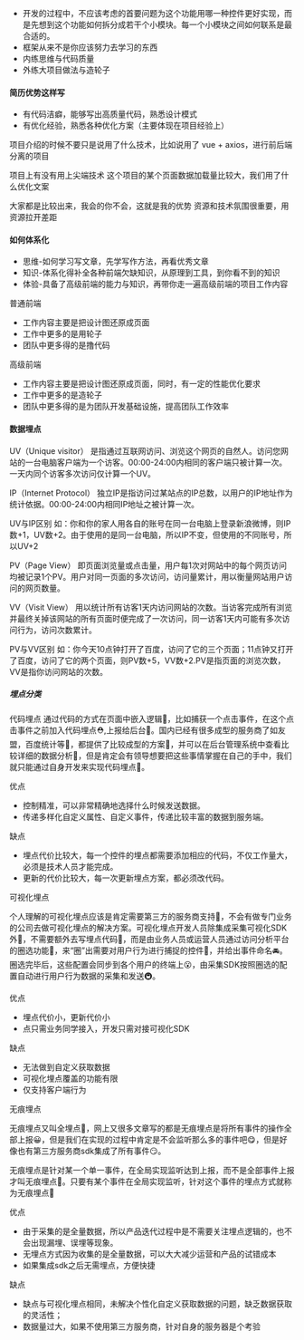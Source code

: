 - 开发的过程中，不应该考虑的首要问题为这个功能用哪一种控件更好实现，而是先想到这个功能如何拆分成若干个小模块。每一个小模块之间如何联系是最合适的。
- 框架从来不是你应该努力去学习的东西
- 内练思维与代码质量
- 外练大项目做法与造轮子

#### 简历优势这样写
- 有代码洁癖，能够写出高质量代码，熟悉设计模式
- 有优化经验，熟悉各种优化方案（主要体现在项目经验上）

项目介绍的时候不要只是说用了什么技术，比如说用了 
vue + axios，进行前后端分离的项目

项目上有没有用上尖端技术
这个项目的某个页面数据加载量比较大，我们用了什么优化文案

大家都是比较出来，我会的你不会，这就是我的优势
资源和技术氛围很重要，用资源拉开差距


#### 如何体系化
- 思维-如何学习写文章，先学写作方法，再看优秀文章
- 知识-体系化得补全各种前端欠缺知识，从原理到工具，到你看不到的知识
- 体验-具备了高级前端的能力与知识，再带你走一遍高级前端的项目工作内容

普通前端
- 工作内容主要是把设计图还原成页面
- 工作中更多的是用轮子
- 团队中更多得的是撸代码

高级前端
- 工作内容主要是把设计图还原成页面，同时，有一定的性能优化要求
- 工作中更多的是造轮子
- 团队中更多得的是为团队开发基础设施，提高团队工作效率


#### 数据埋点
UV（Unique visitor）
是指通过互联网访问、浏览这个网页的自然人。访问您网站的一台电脑客户端为一个访客。00:00-24:00内相同的客户端只被计算一次。一天内同个访客多次访问仅计算一个UV。

IP（Internet Protocol）
独立IP是指访问过某站点的IP总数，以用户的IP地址作为统计依据。00:00-24:00内相同IP地址之被计算一次。

UV与IP区别
如：你和你的家人用各自的账号在同一台电脑上登录新浪微博，则IP数+1，UV数+2。由于使用的是同一台电脑，所以IP不变，但使用的不同账号，所以UV+2

PV（Page View）
即页面浏览量或点击量，用户每1次对网站中的每个网页访问均被记录1个PV。用户对同一页面的多次访问，访问量累计，用以衡量网站用户访问的网页数量。

VV（Visit View）
用以统计所有访客1天内访问网站的次数。当访客完成所有浏览并最终关掉该网站的所有页面时便完成了一次访问，同一访客1天内可能有多次访问行为，访问次数累计。

PV与VV区别
如：你今天10点钟打开了百度，访问了它的三个页面；11点钟又打开了百度，访问了它的两个页面，则PV数+5，VV数+2.PV是指页面的浏览次数，VV是指你访问网站的次数。


##### 埋点分类
代码埋点
通过代码的方式在页面中嵌入逻辑🎨，比如捕获一个点击事件，在这个点击事件之前加入代码埋点⛑,上报给后台🥐。国内已经有很多成型的服务商了如友盟，百度统计等🌯，都提供了比较成型的方案🎨，并可以在后台管理系统中查看比较详细的数据分析🧵，但是肯定会有领导想要把这些事情掌握在自己的手中，我们就只能通过自身开发来实现代码埋点🍞。

优点
- 控制精准，可以非常精确地选择什么时候发送数据。
- 传递多样化自定义属性、自定义事件，传递比较丰富的数据到服务端。

缺点
- 埋点代价比较大，每一个控件的埋点都需要添加相应的代码，不仅工作量大，必须是技术人员才能完成。
- 更新的代价比较大，每一次更新埋点方案，都必须改代码。


可视化埋点

个人理解的可视化埋点应该是肯定需要第三方的服务商支持🍜，不会有做专门业务的公司去做可视化埋点的解决方案。可视化埋点开发人员除集成采集可视化SDK 外👜，不需要额外去写埋点代码🍠，而是由业务人员或运营人员通过访问分析平台的圈选功能🤔，来“圈”出需要对用户行为进行捕捉的控件🎪，并给出事件命名🚘。圈选完毕后，这些配置会同步到各个用户的终端上😮，由采集SDK按照圈选的配置自动进行用户行为数据的采集和发送🚇。

优点
- 埋点代价小，更新代价小
- 点只需业务同学接入，开发只需对接可视化SDK

缺点
- 无法做到自定义获取数据
- 可视化埋点覆盖的功能有限
- 仅支持客户端行为

无痕埋点

无痕埋点又叫全埋点🥪，网上又很多文章写的都是无痕埋点是将所有事件的操作全部上报😀，但是我们在实现的过程中肯定是不会监听那么多的事件吧😋，但是好像也有第三方服务商sdk集成了所有事件😏。

无痕埋点是针对某一个单一事件，在全局实现监听达到上报，而不是全部事件上报才叫无痕埋点🥙。只要有某个事件在全局实现监听，针对这个事件的埋点方式就称为无痕埋点🌯

优点
- 由于采集的是全量数据，所以产品迭代过程中是不需要关注埋点逻辑的，也不会出现漏埋、误埋等现象。
- 无埋点方式因为收集的是全量数据，可以大大减少运营和产品的试错成本
- 如果集成sdk之后无需埋点，方便快捷

缺点
- 缺点与可视化埋点相同，未解决个性化自定义获取数据的问题，缺乏数据获取的灵活性；
- 数据量过大，如果不使用第三方服务商，针对自身的服务器是个考验